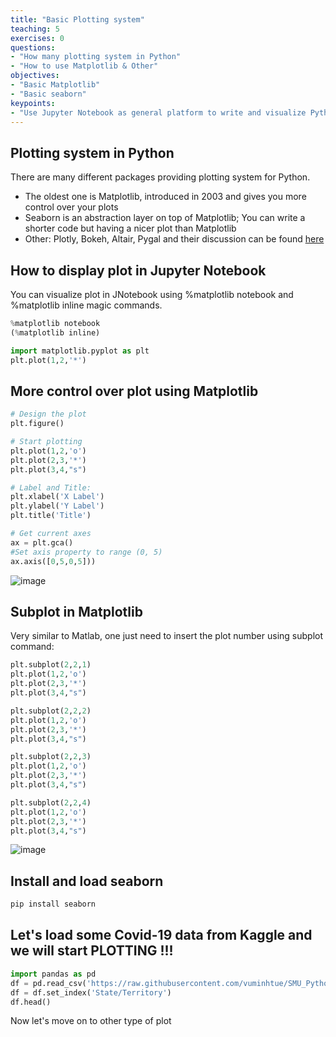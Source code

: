 ```yaml
---
title: "Basic Plotting system"
teaching: 5
exercises: 0
questions:
- "How many plotting system in Python"
- "How to use Matplotlib & Other"
objectives:
- "Basic Matplotlib"
- "Basic seaborn"
keypoints:
- "Use Jupyter Notebook as general platform to write and visualize Python code using Matplotlib and Seaborn"
---
```


## Plotting system in Python
There are many different packages providing plotting system for Python.
- The oldest one is Matplotlib, introduced in 2003 and gives you more control over your plots
- Seaborn is an abstraction layer on top of Matplotlib; You can write a shorter code but having a nicer plot than Matplotlib
- Other: Plotly, Bokeh, Altair, Pygal and their discussion can be found [here](https://opensource.com/article/20/4/plot-data-python)

## How to display plot in Jupyter Notebook
You can visualize plot in JNotebook using %matplotlib notebook and %matplotlib inline magic commands.

```python
%matplotlib notebook
(%matplotlib inline)

import matplotlib.pyplot as plt
plt.plot(1,2,'*')
```

## More control over plot using Matplotlib

```python
# Design the plot
plt.figure()

# Start plotting
plt.plot(1,2,'o')
plt.plot(2,3,'*')
plt.plot(3,4,"s")

# Label and Title:
plt.xlabel('X Label')
plt.ylabel('Y Label')
plt.title('Title')

# Get current axes
ax = plt.gca()
#Set axis property to range (0, 5)
ax.axis([0,5,0,5]))
```

![image](https://user-images.githubusercontent.com/43855029/145853020-a7a44ca1-040f-4333-bd4d-00004e71b084.png)


## Subplot in Matplotlib

Very similar to Matlab, one just need to insert the plot number using subplot command:

```python
plt.subplot(2,2,1)
plt.plot(1,2,'o')
plt.plot(2,3,'*')
plt.plot(3,4,"s")

plt.subplot(2,2,2)
plt.plot(1,2,'o')
plt.plot(2,3,'*')
plt.plot(3,4,"s")

plt.subplot(2,2,3)
plt.plot(1,2,'o')
plt.plot(2,3,'*')
plt.plot(3,4,"s")

plt.subplot(2,2,4)
plt.plot(1,2,'o')
plt.plot(2,3,'*')
plt.plot(3,4,"s")
```

![image](https://user-images.githubusercontent.com/43855029/145853035-f95fc8f1-072d-4808-83d2-1e3fed8fd306.png)


## Install and load seaborn

```python
pip install seaborn
```

## Let's load some Covid-19 data from Kaggle and we will start PLOTTING !!!

```python
import pandas as pd
df = pd.read_csv('https://raw.githubusercontent.com/vuminhtue/SMU_Python_Basic/master/data/1-1-21%20US%20covid19.csv')
df = df.set_index('State/Territory')
df.head()
```

Now let's move on to other type of plot
